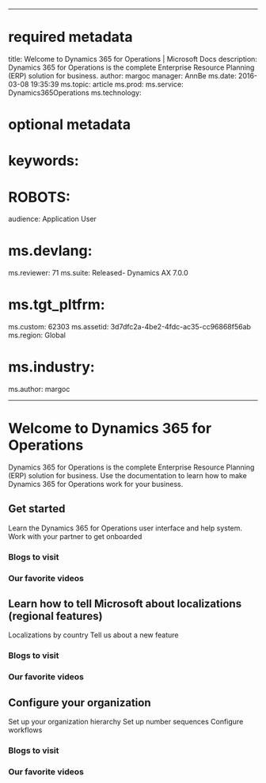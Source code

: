 
---
# required metadata

title: Welcome to Dynamics 365 for Operations | Microsoft Docs
description: Dynamics 365 for Operations is the complete Enterprise Resource Planning (ERP) solution for business. 
author: margoc
manager: AnnBe
ms.date: 2016-03-08 19:35:39
ms.topic: article
ms.prod: 
ms.service: Dynamics365Operations
ms.technology: 

# optional metadata

# keywords: 
# ROBOTS: 
audience: Application User
# ms.devlang: 
ms.reviewer: 71
ms.suite: Released- Dynamics AX 7.0.0
# ms.tgt_pltfrm: 
ms.custom: 62303
ms.assetid: 3d7dfc2a-4be2-4fdc-ac35-cc96868f56ab
ms.region: Global
# ms.industry: 
ms.author: margoc

---
# Welcome to Dynamics 365 for Operations

Dynamics 365 for Operations is the complete Enterprise Resource Planning (ERP) solution for business. Use the documentation to learn how to make Dynamics 365 for Operations work for your business. 

## Get started
Learn the Dynamics 365 for Operations user interface and help system.
Work with your partner to get onboarded

### Blogs to visit


### Our favorite videos


## Learn how to tell Microsoft about localizations (regional features)
Localizations by country
Tell us about a new feature

### Blogs to visit


### Our favorite videos


## Configure your organization
Set up your organization hierarchy
Set up number sequences
Configure workflows

### Blogs to visit


### Our favorite videos
